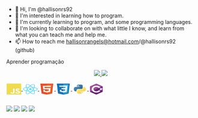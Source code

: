 - 👋 Hi, I'm @hallisonrs92
- 👀 I'm interested in learning how to program.
- 🌱 I'm currently learning to program, and some programming languages.
- 💞️ I'm looking to collaborate on with what little I know, and learn from what you can teach me and help me.
- 📫 How to reach me hallisonrangels@hotmail.com/@hallisonrs92 (github)

Aprender programação


<div align="center">
  <a href="https://github.com/hallinrs92">
  <img height="180em" src="https://github-readme-stats.vercel.app/api?username=hallisonrs92&show_icons=true&theme=dark&include_all_commits=true&count_private=true"/>
  <img height="180em" src="https://github-readme-stats.vercel.app/api/top-langs/?username=hallisonrs92&layout=compact&langs_count=7&theme=dark"/>
</div>
  <div style="display: inline_block"><br>
  <img align="center" alt="hallison-Js" height="30" width="40" src="https://raw.githubusercontent.com/devicons/devicon/master/icons/javascript/javascript-plain.svg">
  <img align="center" alt="hallison-React" height="30" width="40" src="https://raw.githubusercontent.com/devicons/devicon/master/icons/react/react-original.svg">
  <img align="center" alt="hallison-HTML" height="30" width="40" src="https://raw.githubusercontent.com/devicons/devicon/master/icons/html5/html5-original.svg">
  <img align="center" alt="hallison-CSS" height="30" width="40" src="https://raw.githubusercontent.com/devicons/devicon/master/icons/css3/css3-original.svg">
  <img align="center" alt="hallison-Python" height="30" width="40" src="https://raw.githubusercontent.com/devicons/devicon/master/icons/python/python-original.svg">
  <img align="center" alt="hallison-Csharp" height="30" width="40" src="https://raw.githubusercontent.com/devicons/devicon/master/icons/csharp/csharp-original.svg">
 
</div>
  
##
  
 <div> 
  <a href="https://instagram.com/hallison.rangel23" target="_blank"><img src="https://img.shields.io/badge/-Instagram-%23E4405F?style=for-the-badge&logo=instagram&logoColor=white" target="_blank"></a>
 <a href="https://discord.gg/hallison#4959" target="_blank"><img src="https://img.shields.io/badge/Discord-7289DA?style=for-the-badge&logo=discord&logoColor=white" target="_blank"></a> 
  <a href = "mailto:hallisonrangels@hotmail.com"><img src="https://img.shields.io/badge/Microsoft_Outlook-0078D4?style=for-the-badge&logo=microsoft-outlook&logoColor=white"></a>
  <a href="https://www.linkedin.com/in/hallison-rangel-14432a72/" target="_blank"><img src="https://img.shields.io/badge/-LinkedIn-%230077B5?style=for-the-badge&logo=linkedin&logoColor=white" target="_blank"></a> 
 

   
<!---
hallisonrs92/hallisonrs92 is a ✨ special ✨ repository because its `README.md` (this file) appears on your GitHub profile.
You can click the Preview link to take a look at your changes.
--->
